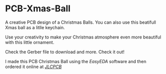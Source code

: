 # PCB-Xmas-Ball

A creative PCB design of a Christmas Balls. You can also use this beatifull Xmas ball as a litlle keychain.

Use your creativity to make your Christmas atmosphere even more beautiful with this little ornament.

Check the Gerber file to download and more. Check it out!

I made this PCB Christmas Ball using the *EasyEDA* software and then ordered it online at [*JLCPCB*](https://jlcpcb.com/IRG)
